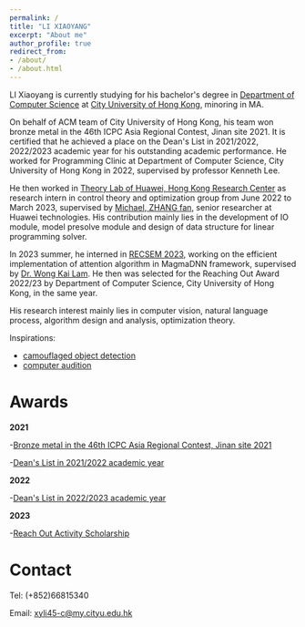 ```yaml
---
permalink: /
title: "LI XIAOYANG"
excerpt: "About me"
author_profile: true
redirect_from:
- /about/
- /about.html
---
```

LI Xiaoyang is currently studying for his bachelor's degree in [Department of Computer Science](https://www.cs.cityu.edu.hk/) 
at [City University of Hong Kong](https://www.cityu.edu.hk/), minoring in MA.

On behalf of ACM team of City University of Hong Kong, his team won bronze metal in the 46th ICPC Asia Regional Contest,
Jinan site 2021. It is certified that he achieved a place on the Dean's List in 2021/2022, 2022/2023 academic year for his outstanding academic performance. 
He worked for Programming Clinic at Department of Computer Science, City University of Hong Kong in 2022, supervised by professor Kenneth Lee.

He then worked in [Theory Lab of Huawei, Hong Kong Research Center](https://www.hkstp.org/our-community/innovator-directory/company-details?company=huawei-tech-investment-co-limited) 
as research intern in control theory and optimization group from June 2022 to March 2023,
supervised by [Michael, ZHANG fan](https://scholar.google.com/citations?user=XXfO9BYAAAAJ&hl=zh-CN), senior researcher at Huawei technologies. His contribution mainly lies in the development of IO module, model presolve module 
and design of data structure for linear programming solver.

In 2023 summer, he interned in [RECSEM 2023](https://www.jics.utk.edu/recsem-reu/recsem23/projects#field1), working on the efficient implementation of 
attention algorithm in MagmaDNN framework, supervised by [Dr. Wong Kai Lam](https://mabe.utk.edu/people/kwai-l-wong/). 
He then was selected for the Reaching Out Award 2022/23 by Department of Computer Science, City University of Hong Kong, in the same year. 

His research interest mainly lies in computer vision, natural language process, algorithm design and analysis, optimization theory.

Inspirations:
* [camouflaged object detection](https://github.com/visionxiang/awesome-camouflaged-object-detection)
* [computer audition](https://arxiv.org/abs/2203.06064#)


Awards
======
**2021**

-[Bronze metal in the 46th ICPC Asia Regional Contest, Jinan site 2021](http://AharenDaisuki.github.io/files/mmw.pdf)

-[Dean's List in 2021/2022 academic year](http://AharenDaisuki.github.io/files/deansList_2021.pdf)

**2022**

-[Dean's List in 2022/2023 academic year](http://AharenDaisuki.github.io/files/deansList_2022.pdf)

**2023**

-[Reach Out Activity Scholarship]()

Contact
======
Tel: (+852)66815340

Email: xyli45-c@my.cityu.edu.hk